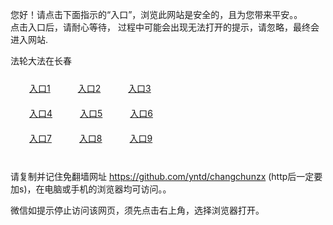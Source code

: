 您好！请点击下面指示的“入口”，浏览此网站是安全的，且为您带来平安。。 <br/>
点击入口后，请耐心等待， 过程中可能会出现无法打开的提示，请忽略，最终会进入网站. </br>

法轮大法在长春<br/>
<div style="padding:10px"><a style="margin:20px" target="_blank" href="https://da5lkjixol64e.cloudfront.net/2Qpsp?qfloz" id="ccLink1" rel="nofollow">入口1</a> <a target="_blank" style="margin:20px" href="https://d1rl7724539zaz.cloudfront.net/2Qpsp?lknebjr" id="ccLink2" rel="nofollow">入口2</a> <a style="margin:20px" target="_blank" href="https://d2qpbktkchehob.cloudfront.net/2Qpsp?hdmnmet" id="ccLink3" rel="nofollow">入口3</a></div>

<div style="padding:10px" ><a style="margin:20px" target="_blank" href="https://da5lkjixol64e.cloudfront.net/2Qpsp?qfloz" id="ccLink4" rel="nofollow">入口4</a> <a style="margin:20px" href="https://d1rl7724539zaz.cloudfront.net/2Qpsp?lknebjr" target="_blank" id="ccLink5" rel="nofollow">入口5</a> <a style="margin:20px" href="https://d2qpbktkchehob.cloudfront.net/2Qpsp?hdmnmet" target="_blank" id="ccLink6" rel="nofollow">入口6</a></div>

<div style="padding:10px"><a style="margin:20px" target="_blank" href="https://da5lkjixol64e.cloudfront.net/2Qpsp?qfloz" id="ccLink7" rel="nofollow">入口7</a> <a style="margin:20px" href="https://d1rl7724539zaz.cloudfront.net/2Qpsp?lknebjr" target="_blank" id="ccLink8" rel="nofollow">入口8</a> <a style="margin:20px" target="_blank" href="https://d2qpbktkchehob.cloudfront.net/2Qpsp?hdmnmet" id="ccLink9" rel="nofollow">入口9</a></div>

<br/>



请复制并记住免翻墙网址 https://github.com/yntd/changchunzx (http后一定要加s)，在电脑或手机的浏览器均可访问。。<br/>

微信如提示停止访问该网页，须先点击右上角，选择浏览器打开。

